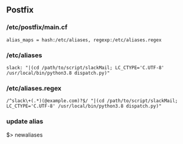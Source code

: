 ## Postfix
### /etc/postfix/main.cf

```
alias_maps = hash:/etc/aliases, regexp:/etc/aliases.regex
```

### /etc/aliases
```
slack: "|(cd /path/to/script/slackMail; LC_CTYPE='C.UTF-8' /usr/local/bin/python3.8 dispatch.py)"
```
### /etc/aliases.regex
```
/^slack\+(.*)(@example.com)?$/ "|(cd /path/to/script/slackMail; LC_CTYPE='C.UTF-8' /usr/local/bin/python3.8 dispatch.py)"
```
### update alias
$> newaliases

